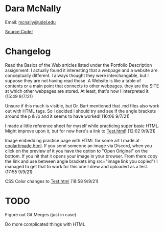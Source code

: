 # Dara McNally
Email: mcnally@udel.edu

[Source Code!](https://github.com/demc5656/demc5656.github.io.git)

# Changelog

Read the Basics of the Web articles listed under the Portfolio Description assignment. I actually found it interesting that a webpage and a website are conceptually different. I always thought they were interchangable, but I suppose they are not having read those. A Website is like a table of contents or a main point that connects to other webpages. they are the SITE at which other webpages are stored. At least, that's how I interpreted it. (15:49 9/7/21)

<p>Unsure if this much is visible, but Dr. Bart mentioned that .md files also work out with HTML tags. So I decided I should try and see if the angle brackets around the p & /p and it seems to have worked! (16:06 9/7/21)</p>

I made a little reference sheet for myself while practicing super basic HTML. Might improve upon it, but for now here's a link to <a href="https://demc5656.github.io/Test.html">Test.html</a>! (12:02 9/9/21)

Image embedding practice page with HTML for some art I made at <a href="https://demc5656.github.io/coolartimade.html">coolartimade.html</a>. If you send someone an image via Discord, when you click on the preview of it you have the option to "Open Original" on the bottom. If you hit that it opens your image in your browser. From there copy the link and use between angle brackets img src="image link you copied"/
I managed to get that to work for this one I drew and uploaded as a test. (17:55 9/9/21)

CSS Color changes to <a href="https://demc5656.github.io/Test.html">Test.html</a> (18:58 9/9/21)

# TODO
Figure out Git Merges (just in case)

Do more complicated things with HTML
